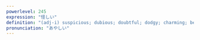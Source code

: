 ```yaml
---
powerlevel: 245
expression: "怪しい"
definition: "(adj-i) suspicious; dubious; doubtful; dodgy; charming; bewitching; (P)"
pronunciation: "あやしい"
---
```

